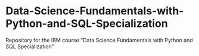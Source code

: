 # Data-Science-Fundamentals-with-Python-and-SQL-Specialization
Repository for the IBM course "Data Science Fundamentals with Python and SQL Specialization"
